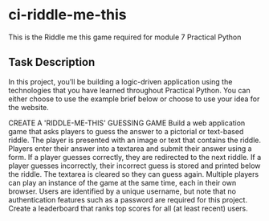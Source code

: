 # ci-riddle-me-this
This is the Riddle me this game required for module 7 Practical Python

## Task Description
In this project, you’ll be building a logic-driven application using the 
technologies that you have learned throughout Practical Python. You can either
choose to use the example brief below or choose to use your idea for the 
website.

CREATE A 'RIDDLE-ME-THIS' GUESSING GAME
Build a web application game that asks players to guess the answer to a
pictorial or text-based riddle.
The player is presented with an image or text that contains the riddle. Players 
enter their answer into a textarea and submit their answer using a form.
If a player guesses correctly, they are redirected to the next riddle.
If a player guesses incorrectly, their incorrect guess is stored and printed 
below the riddle. The textarea is cleared so they can guess again.
Multiple players can play an instance of the game at the same time, each in 
their own browser. Users are identified by a unique username, but note that no 
authentication features such as a password are required for this project.
Create a leaderboard that ranks top scores for all (at least recent) users.
